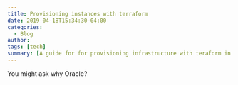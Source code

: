 ```yaml
---
title: Provisioning instances with terraform
date: 2019-04-18T15:34:30-04:00
categories:
  - Blog
author: 
tags: [tech]
summary: [A guide for for provisioning infrastructure with teraform in Oracle Cloud Infrastructure]
---
```


You might ask why Oracle?